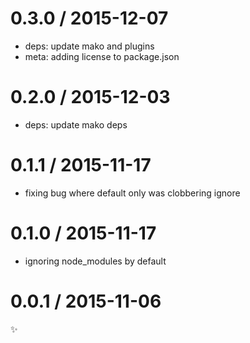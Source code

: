 
0.3.0 / 2015-12-07
==================

  * deps: update mako and plugins
  * meta: adding license to package.json

0.2.0 / 2015-12-03
==================

  * deps: update mako deps

0.1.1 / 2015-11-17
==================

  * fixing bug where default only was clobbering ignore

0.1.0 / 2015-11-17
==================

  * ignoring node_modules by default

0.0.1 / 2015-11-06
==================

:sparkles:

